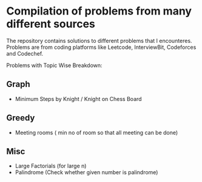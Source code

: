 # Compilation of problems from many different sources
The repository contains solutions to different problems that I encounteres. Problems are from coding platforms like Leetcode, InterviewBit, Codeforces and Codechef.

Problems with Topic Wise Breakdown:

## Graph
- Minimum Steps by Knight / Knight on Chess Board


## Greedy
- Meeting rooms ( min no of room so that all meeting can be done)


## Misc
- Large Factorials (for large n)
- Palindrome (Check whether given number is palindrome)
